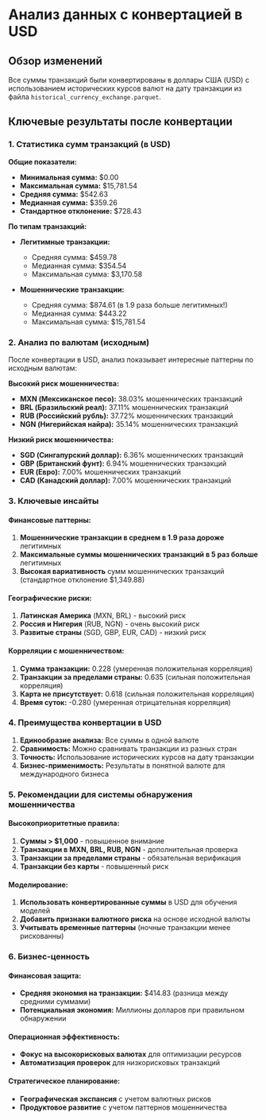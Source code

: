 # Анализ данных с конвертацией в USD

## Обзор изменений

Все суммы транзакций были конвертированы в доллары США (USD) с использованием исторических курсов валют на дату транзакции из файла `historical_currency_exchange.parquet`.

## Ключевые результаты после конвертации

### 1. Статистика сумм транзакций (в USD)

**Общие показатели:**
- **Минимальная сумма:** $0.00
- **Максимальная сумма:** $15,781.54
- **Средняя сумма:** $542.63
- **Медианная сумма:** $359.26
- **Стандартное отклонение:** $728.43

**По типам транзакций:**
- **Легитимные транзакции:**
  - Средняя сумма: $459.78
  - Медианная сумма: $354.54
  - Максимальная сумма: $3,170.58

- **Мошеннические транзакции:**
  - Средняя сумма: $874.61 (в 1.9 раза больше легитимных!)
  - Медианная сумма: $443.22
  - Максимальная сумма: $15,781.54

### 2. Анализ по валютам (исходным)

После конвертации в USD, анализ показывает интересные паттерны по исходным валютам:

**Высокий риск мошенничества:**
- **MXN (Мексиканское песо):** 38.03% мошеннических транзакций
- **BRL (Бразильский реал):** 37.11% мошеннических транзакций
- **RUB (Российский рубль):** 37.72% мошеннических транзакций
- **NGN (Нигерийская найра):** 35.14% мошеннических транзакций

**Низкий риск мошенничества:**
- **SGD (Сингапурский доллар):** 6.36% мошеннических транзакций
- **GBP (Британский фунт):** 6.94% мошеннических транзакций
- **EUR (Евро):** 7.00% мошеннических транзакций
- **CAD (Канадский доллар):** 7.00% мошеннических транзакций

### 3. Ключевые инсайты

#### Финансовые паттерны:
1. **Мошеннические транзакции в среднем в 1.9 раза дороже** легитимных
2. **Максимальные суммы мошеннических транзакций в 5 раз больше** легитимных
3. **Высокая вариативность** сумм мошеннических транзакций (стандартное отклонение $1,349.88)

#### Географические риски:
1. **Латинская Америка** (MXN, BRL) - высокий риск
2. **Россия и Нигерия** (RUB, NGN) - очень высокий риск
3. **Развитые страны** (SGD, GBP, EUR, CAD) - низкий риск

#### Корреляции с мошенничеством:
1. **Сумма транзакции:** 0.228 (умеренная положительная корреляция)
2. **Транзакции за пределами страны:** 0.635 (сильная положительная корреляция)
3. **Карта не присутствует:** 0.618 (сильная положительная корреляция)
4. **Время суток:** -0.280 (умеренная отрицательная корреляция)

### 4. Преимущества конвертации в USD

1. **Единообразие анализа:** Все суммы в одной валюте
2. **Сравнимость:** Можно сравнивать транзакции из разных стран
3. **Точность:** Использование исторических курсов на дату транзакции
4. **Бизнес-применимость:** Результаты в понятной валюте для международного бизнеса

### 5. Рекомендации для системы обнаружения мошенничества

#### Высокоприоритетные правила:
1. **Суммы > $1,000** - повышенное внимание
2. **Транзакции в MXN, BRL, RUB, NGN** - дополнительная проверка
3. **Транзакции за пределами страны** - обязательная верификация
4. **Транзакции без карты** - повышенный риск

#### Моделирование:
1. **Использовать конвертированные суммы** в USD для обучения моделей
2. **Добавить признаки валютного риска** на основе исходной валюты
3. **Учитывать временные паттерны** (ночные транзакции менее рискованны)

### 6. Бизнес-ценность

#### Финансовая защита:
- **Средняя экономия на транзакции:** $414.83 (разница между средними суммами)
- **Потенциальная экономия:** Миллионы долларов при правильном обнаружении

#### Операционная эффективность:
- **Фокус на высокорисковых валютах** для оптимизации ресурсов
- **Автоматизация проверок** для низкорисковых транзакций

#### Стратегическое планирование:
- **Географическая экспансия** с учетом валютных рисков
- **Продуктовое развитие** с учетом паттернов мошенничества 